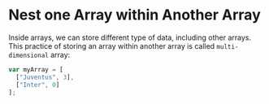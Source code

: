# Nest one Array within Another Array

Inside arrays, we can store different type of data, including other arrays.
This practice of storing an array within another array is called `multi-dimensional` array:

```js
var myArray = [
  ["Juventus", 3],
  ["Inter", 0]
];
```
